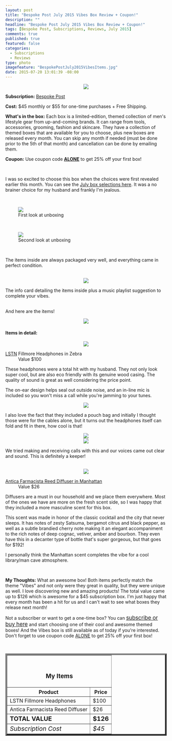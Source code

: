 ```yaml
---
layout: post
title: "Bespoke Post July 2015 Vibes Box Review + Coupon!"
description: ""
headline: "Bespoke Post July 2015 Vibes Box Review + Coupon!"
tags: [Bespoke Post, Subscriptions, Reviews, July 2015]
comments: true
published: true
featured: false
categories: 
  - Subscriptions
  - Reviews
type: photo
imagefeature: "BespokePostJuly2015VibesItems.jpg"
date: 2015-07-20 13:01:39 -08:00
---
```


<center><img src='/images/BespokePostJuly2015VibesBox.jpg'></center>
<p><b>Subscription:</b> <a href="http://bespoke.evyy.net/c/164125/70438/1804" target="_blank">Bespoke Post</a></p>
<p><b>Cost:</b> $45 monthly or $55 for one-time purchases + Free Shipping.</p>
<p><b>What's in the box:</b> Each box is a limited-edition, themed collection of men's lifestyle gear from up-and-coming brands. It can range from tools, accessories, grooming, fashion and skincare. They have a collection of themed boxes that are available for you to choose, plus new boxes are released every month. You can skip any month if needed (must be done prior to the 5th of that month) and cancellation can be done by emailing them.</p>
<p><b>Coupon:</b> Use coupon code <a href="http://bespoke.evyy.net/c/164125/70438/1804" target="_blank"><b>ALONE</b></a> to get 25% off your first box!</p>
<br>

<p>I was so excited to choose this box when the choices were first revealed earlier this month. You can see the <a href="http://whatsupmailbox.com/subscriptions/Bespoke-Post-Subscription-Box-July-Selections-Coupon/" target="_blank">July box selections here</a>. It was a no brainer choice for my husband and frankly I'm jealous.</p>
<br>

<figure>
      <img src='/images/BespokePostJuly2015VibesOpenBox2.jpg'>
      <figcaption>First look at unboxing</figcaption>
</figure>

<br>

<figure>
      <img src='/images/BespokePostJuly2015VibesOpenBox.jpg'>
      <figcaption>Second look at unboxing</figcaption>
</figure>

<br>

<p>The items inside are always packaged very well, and everything came in perfect condition.</p>
<br>

<center><img src='/images/BespokePostJuly2015VibesInfo.jpg'></center>
<p>The info card detailing the items inside plus a music playlist suggestion to complete your vibes.</p>
<br>

<DT>And here are the items!</DT>
<p><center><img src='/images/BespokePostJuly2015VibesItems.jpg'></center></p>

<p><H4>Items in detail:</H4></p>

<center><img src='/images/BespokePostJuly2015VibesHeadphones.jpg'></center>

<DL>
<DT><a href="http://lstnsound.co" target="_blank">LSTN</a> Fillmore Headphones in Zebra</DT>
<DD>Value $100</DD>
</DL>

<p>These headphones were a total hit with my husband. They not only look super cool, but are also eco friendly with its genuine wood casing. The quality of sound is great as well considering the price point.</p>
<p>The on-ear design helps seal out outside noise, and an in-line mic is included so you won't miss a call while you're jamming to your tunes.</p>

<center><img src='/images/BespokePostJuly2015VibesHeadphones4.jpg'></center>
<p>I also love the fact that they included a pouch bag and initially I thought those were for the cables alone, but it turns out the headphones itself can fold and fit in there, how cool is that!</p>

<center><img src='/images/BespokePostJuly2015VibesHeadphones2.jpg'></center>
<center><img src='/images/BespokePostJuly2015VibesHeadphones3.jpg'></center>

<p>We tried making and receiving calls with this and our voices came out clear and sound. This is definitely a keeper!</p>
<br>

<center><img src='/images/BespokePostJuly2015VibesDiffuser.jpg'></center>

<DL>
<DT><a href="http://www.anticafarmacista.com/diffuser-manhattan" target="_blank">Antica Farmacista Reed Diffuser in Manhattan</a></DT>
<DD>Value $26</DD>
</DL>

<p>Diffusers are a must in our household and we place them everywhere. Most of the ones we have are more on the fresh scent side, so I was happy that they included a more masculine scent for this box.</p>
<p>This scent was made in honor of the classic cocktail and the city that never sleeps. It has notes of zesty Satsuma, bergamot citrus and black pepper, as well as a subtle brandied cherry note making it an elegant accompaniment to the rich notes of deep cognac, vetiver, amber and bourbon. They even have this in a decanter type of bottle that's super gorgeous, but that goes for $192!</p>
<p>I personally think the Manhattan scent completes the vibe for a cool library/man cave atmosphere.</p>
<br>

<p><i class="icon-exclamation-sign"></i><b> My Thoughts:</b> What an awesome box! Both items perfectly match the theme "Vibes" and not only were they great in quality, but they were unique as well. I love discovering new and amazing products! The total value came up to $126 which is awesome for a $45 subscription box. I'm just happy that every month has been a hit for us and I can't wait to see what boxes they release next month!</p>

<p>Not a subscriber or want to get a one-time box? You can <a href="http://bespoke.evyy.net/c/164125/70438/1804" target="_blank"><big>subscribe or buy here</big></a> and start choosing one of their cool and awesome themed boxes! And the Vibes box is still available as of today if you're interested. Don't forget to use coupon code <a href="http://bespoke.evyy.net/c/164125/70438/1804" target="_blank">ALONE</a> to get 25% off your first box!</p>

<br>

<TABLE  BORDER="5">
   <TR>
      <TH COLSPAN="2">
         <H3><BR><center>My Items</center></H3>
      </TH>
   </TR>
      <TH>Product</TH>
      <TH>Price</TH>
  <TR>
      <TD>LSTN Fillmore Headphones</TD>
      <TD>$100</TD>
   </TR>
   <TR>
      <TD>Antica Farmacista Reed Diffuser</TD>
      <TD>$26</TD>
   </TR>
   <TR>
      <TD><b><big>TOTAL VALUE</big></b></TD>
      <TD><b><big>$126</big></b></TD>
   </TR>
   <TR>
      <TD><i><big>Subscription Cost</big></i></TD>
      <TD><i><big>$45</big></i></TD>
   </TR>
</TABLE>
